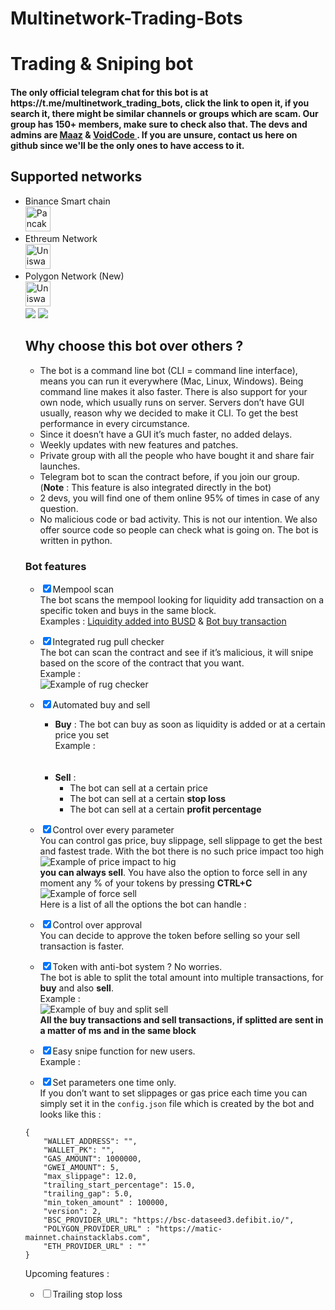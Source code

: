 # Multinetwork-Trading-Bots

<h1 class="code-line" data-line-start=0 data-line-end=1 ><a id="Trading__Sniping_bot_0"></a>Trading &amp; Sniping bot</h1>
<h4> The only official telegram chat for this bot is at https://t.me/multinetwork_trading_bots, click the link to open it, if you search it, there might be similar channels or groups which are scam. Our group has 150+ members, make sure to check also that. The devs and admins are <a href="http://t.me/Maaz_02">Maaz</a> & <a href="http://t.me/Voidcoder"> VoidCode </a>. If you are unsure, contact us here on github since we'll be the only ones to have access to it.</h4>
<h2 class="code-line" data-line-start=2 data-line-end=3 ><a id="Supported_networks_2"></a>Supported networks</h2>
<ul>
<li class="has-line-data" data-line-start="3" data-line-end="5">Binance Smart chain</br>
  <img src="https://pancakeswap.finance/favicon.ico" alt="Pancake Swap" widht="40" height="40">
 </li>
<li class="has-line-data" data-line-start="5" data-line-end="7">Ethreum Network</br>
  <img src="https://uniswap.org/favicon-32x32.png?v=9e6cfb30cbc0a5ba01a0f7bfe1f1924b" widht="40" height="40" alt="Uniswap">
 </li>
<li class="has-line-data" data-line-start="7" data-line-end="8">Polygon Network (New)</br>
  <img src="https://quickswap.exchange/logo_circle.png" widht="40" height="40" alt="Uniswap">
 </li>
<img src="https://i.ibb.co/FqcXK9r/image.png" >
<img src="https://i.ibb.co/6gPGPqh/image.png" >
<h2 class="code-line" data-line-start=0 data-line-end=1 ><a id="Why_choose_this_bot_over_others__0"></a>Why choose this bot over others ?</h2>
<ul>
<li class="has-line-data" data-line-start="1" data-line-end="2">The bot is a command line bot (CLI = command line interface), means you can run it everywhere (Mac, Linux, Windows). Being command line makes it also faster. There is also support for your own node, which usually runs on server. Servers don’t have GUI usually, reason why we decided to make it CLI. To get the best performance in every circumstance.</li>
<li class="has-line-data" data-line-start="2" data-line-end="3">Since it doesn’t have a GUI it’s much faster, no added delays.</li>
<li class="has-line-data" data-line-start="3" data-line-end="4">Weekly updates with new features and patches.</li>
<li class="has-line-data" data-line-start="4" data-line-end="5">Private group with all the people who have bought it and share fair launches.</li>
<li class="has-line-data" data-line-start="5" data-line-end="6">Telegram bot to scan the contract before, if you join our group. (<strong>Note</strong> : This feature is also integrated directly in the bot)</li>
<li class="has-line-data" data-line-start="6" data-line-end="7">2 devs, you will find one of them online 95% of times in case of any question.</li>
<li class="has-line-data" data-line-start="7" data-line-end="9">No malicious code or bad activity. This is not our intention. We also offer source code so people can check what is going on. The bot is written in python.</li>
</ul>
<h3 class="code-line" data-line-start=9 data-line-end=10 ><a id="Bot_features_9"></a>Bot features</h3>
<ul>
<li class="has-line-data" data-line-start="10" data-line-end="13">
<p class="has-line-data" data-line-start="10" data-line-end="13"><input type="checkbox" id="checkbox36" checked="true"><label for="checkbox36">Mempool scan</label><br>
The bot scans the mempool looking for liquidity add transaction on a specific token and buys in the same block.<br>
Examples : <a href="https://bscscan.com/tx/0xced8cd0bf97812c7e392cd2eacb4ba8ae7c37e9f7783561b69576947c35b4aed">Liquidity added into BUSD</a> &amp; <a href="https://bscscan.com/tx/0x4eb878767a4a7f0f6934475a0813880be00ef7724bde80de07babf048eef7db3">Bot buy transaction</a></p>
</li>
<li class="has-line-data" data-line-start="13" data-line-end="18">
<p class="has-line-data" data-line-start="13" data-line-end="17"><input type="checkbox" id="checkbox37" checked="true"><label for="checkbox37">Integrated rug pull checker</label><br>
The bot can scan the contract and see if it’s malicious, it will snipe based on the score of the contract that you want.<br>
Example :<br>
<img src="https://i.ibb.co/q58VYGy/image.png" alt="Example of rug checker"></p>
</li>
<li class="has-line-data" data-line-start="18" data-line-end="27">
<p class="has-line-data" data-line-start="18" data-line-end="19"><input type="checkbox" id="checkbox38" checked="true"><label for="checkbox38">Automated buy and sell</label></p>
<ul>
<li class="has-line-data" data-line-start="19" data-line-end="23"><strong>Buy</strong> : The bot can buy as soon as liquidity is added or at a certain price you set<br>
Example :<br>
<img src="https://i.ibb.co/5BhrGvZ/image.png" alt=""><br>
<img src="https://i.ibb.co/znxC3f4/image.png" alt=""></li>
<li class="has-line-data" data-line-start="23" data-line-end="27"><strong>Sell</strong> :
<ul>
<li class="has-line-data" data-line-start="24" data-line-end="25">The bot can sell at a certain price</li>
<li class="has-line-data" data-line-start="25" data-line-end="26">The bot can sell at a certain <strong>stop loss</strong></li>
<li class="has-line-data" data-line-start="26" data-line-end="27">The bot can sell at a certain <strong>profit percentage</strong></li>
</ul>
</li>
</ul>
</li>
<li class="has-line-data" data-line-start="27" data-line-end="34">
<p class="has-line-data" data-line-start="27" data-line-end="34"><input type="checkbox" id="checkbox39" checked="true"><label for="checkbox39">Control over every parameter</label><br>
You can control gas price, buy slippage, sell slippage to get the best and fastest trade. With the bot there is no such price impact too high<br>
<img src="https://i.ibb.co/2KD0s8d/image.png" alt="Example of price impact to hig"><br>
<strong>you can always sell</strong>. You have also the option to force sell in any moment any % of your tokens by pressing <strong>CTRL+C</strong><br>
<img src="https://i.ibb.co/PZ2wJB4/image.png" alt="Example of force sell"><br>
Here is a list of all the options the bot can handle :<br>
<img src="https://i.ibb.co/zJSPjBX/image.png" alt=""></p>
</li>
<li class="has-line-data" data-line-start="34" data-line-end="36">
<p class="has-line-data" data-line-start="34" data-line-end="36"><input type="checkbox" id="checkbox40" checked="true"><label for="checkbox40">Control over approval</label><br>
You can decide to approve the token before selling so your sell transaction is faster.</p>
</li>
<li class="has-line-data" data-line-start="36" data-line-end="41">
<p class="has-line-data" data-line-start="36" data-line-end="41"><input type="checkbox" id="checkbox41" checked="true"><label for="checkbox41">Token with anti-bot system ? No worries.</label><br>
The bot is able to split the total amount into multiple transactions, for <strong>buy</strong> and also <strong>sell</strong>.<br>
Example :<br>
<img src="https://i.ibb.co/RynzH4G/image.png" alt="Example of buy and split sell"><br>
<strong>All the buy transactions and sell transactions, if splitted are sent in a matter of ms and in the same block</strong></p>
</li>
<li class="has-line-data" data-line-start="41" data-line-end="44">
<p class="has-line-data" data-line-start="41" data-line-end="44"><input type="checkbox" id="checkbox42" checked="true"><label for="checkbox42">Easy snipe function for new users.</label><br>
Example :<br>
<img src="https://i.ibb.co/s3nKbN2/image.png" alt=""></p>
</li>
<li class="has-line-data" data-line-start="44" data-line-end="46">
<p class="has-line-data" data-line-start="44" data-line-end="46"><input type="checkbox" id="checkbox43" checked="true"><label for="checkbox43">Set parameters one time only.</label><br>
If you don’t want to set slippages or gas price each time you can simply set it in the <code>config.json</code> file which is created by the bot and looks like this :</p>
</li>
</ul>
<pre><code class="has-line-data" data-line-start="47" data-line-end="62">{
    &quot;WALLET_ADDRESS&quot;: &quot;&quot;,
    &quot;WALLET_PK&quot;: &quot;&quot;,
    &quot;GAS_AMOUNT&quot;: 1000000,
    &quot;GWEI_AMOUNT&quot;: 5,
    &quot;max_slippage&quot;: 12.0,
    &quot;trailing_start_percentage&quot;: 15.0,
    &quot;trailing_gap&quot;: 5.0,
    &quot;min_token_amount&quot; : 100000,
    &quot;version&quot;: 2,
    &quot;BSC_PROVIDER_URL&quot;: &quot;https://bsc-dataseed3.defibit.io/&quot;,
    &quot;POLYGON_PROVIDER_URL&quot; : &quot;https://matic-mainnet.chainstacklabs.com&quot;,
    &quot;ETH_PROVIDER_URL&quot; : &quot;&quot;
}
</code></pre>
<p class="has-line-data" data-line-start="63" data-line-end="64">Upcoming features :</p>
<ul>
<li class="has-line-data" data-line-start="64" data-line-end="65"><input type="checkbox" id="checkbox44"><label for="checkbox44">Trailing stop loss</label></li>
</ul>

